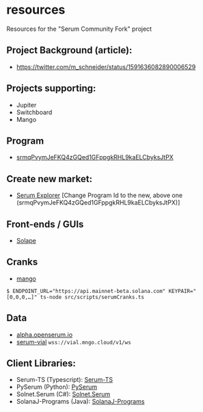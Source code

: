 # resources
Resources for the "Serum Community Fork" project

## Project Background (article):
- https://twitter.com/m_schneider/status/1591636082890006529

## Projects supporting:
- Jupiter
- Switchboard
- Mango

## Program
- [srmqPvymJeFKQ4zGQed1GFppgkRHL9kaELCbyksJtPX](https://github.com/blockworks-foundation/serum-dex)

## Create new market:
- [Serum Explorer](https://serumexplorer.xyz) [Change Program Id to the new, above one (srmqPvymJeFKQ4zGQed1GFppgkRHL9kaELCbyksJtPX)]

## Front-ends / GUIs
- [Solape](https://dex.solape.io/#/market/8BnEgHoWFysVcuFFX7QztDmzuH8r5ZFvyP3sYwn1XTh6)

## Cranks
- [mango](https://github.com/blockworks-foundation/mango-client-v3)
```
$ ENDPOINT_URL="https://api.mainnet-beta.solana.com" KEYPAIR="[0,0,0,…]" ts-node src/scripts/serumCranks.ts
```


## Data
- [alpha.openserum.io](https://alpha.openserum.io)
- [serum-vial](https://github.com/tardis-dev/serum-vial) `wss://vial.mngo.cloud/v1/ws`

## Client Libraries:

- Serum-TS (Typescript): [Serum-TS](https://github.com/project-serum/serum-ts)
- PySerum (Python): [PySerum](https://github.com/serum-community/pyserum)
- Solnet.Serum (C#): [Solnet.Serum](https://github.com/bmresearch/Solnet.Serum)
- SolanaJ-Programs (Java): [SolanaJ-Programs](https://github.com/skynetcap/solanaj-programs/tree/master/serum)

